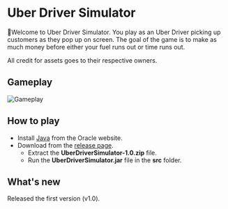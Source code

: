 # Uber Driver Simulator
🚗Welcome to Uber Driver Simulator. You play as an Uber Driver picking up customers as they pop up on screen. The goal of the game is to make as much money before either your fuel runs out or time runs out.

All credit for assets goes to their respective owners.

## Gameplay
![Gameplay](https://github.com/kthisisjosh/readme-assets/blob/master/uber-driver-sim/Gameplay.gif)

## How to play
* Install [Java](https://www.java.com/en/download/) from the Oracle website.
* Download from the [release page](https://github.com/kthisisjosh/UberDriverSimulator/releases).
   * Extract the **UberDriverSimulator-1.0.zip** file.
   * Run the **UberDriverSimulator.jar** file in the **src** folder.

## What's new
Released the first version (v1.0).
